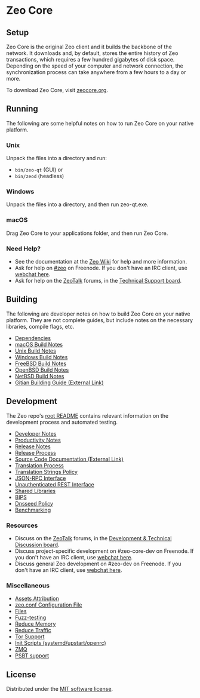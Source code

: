 Zeo Core
=============

Setup
---------------------
Zeo Core is the original Zeo client and it builds the backbone of the network. It downloads and, by default, stores the entire history of Zeo transactions, which requires a few hundred gigabytes of disk space. Depending on the speed of your computer and network connection, the synchronization process can take anywhere from a few hours to a day or more.

To download Zeo Core, visit [zeocore.org](https://zeocore.org/en/download/).

Running
---------------------
The following are some helpful notes on how to run Zeo Core on your native platform.

### Unix

Unpack the files into a directory and run:

- `bin/zeo-qt` (GUI) or
- `bin/zeod` (headless)

### Windows

Unpack the files into a directory, and then run zeo-qt.exe.

### macOS

Drag Zeo Core to your applications folder, and then run Zeo Core.

### Need Help?

* See the documentation at the [Zeo Wiki](https://en.zeo.it/wiki/Main_Page)
for help and more information.
* Ask for help on [#zeo](https://webchat.freenode.net/#zeo) on Freenode. If you don't have an IRC client, use [webchat here](https://webchat.freenode.net/#zeo).
* Ask for help on the [ZeoTalk](https://zeotalk.org/) forums, in the [Technical Support board](https://zeotalk.org/index.php?board=4.0).

Building
---------------------
The following are developer notes on how to build Zeo Core on your native platform. They are not complete guides, but include notes on the necessary libraries, compile flags, etc.

- [Dependencies](dependencies.md)
- [macOS Build Notes](build-osx.md)
- [Unix Build Notes](build-unix.md)
- [Windows Build Notes](build-windows.md)
- [FreeBSD Build Notes](build-freebsd.md)
- [OpenBSD Build Notes](build-openbsd.md)
- [NetBSD Build Notes](build-netbsd.md)
- [Gitian Building Guide (External Link)](https://github.com/zeo-core/docs/blob/master/gitian-building.md)

Development
---------------------
The Zeo repo's [root README](/README.md) contains relevant information on the development process and automated testing.

- [Developer Notes](developer-notes.md)
- [Productivity Notes](productivity.md)
- [Release Notes](release-notes.md)
- [Release Process](release-process.md)
- [Source Code Documentation (External Link)](https://doxygen.zeocore.org/)
- [Translation Process](translation_process.md)
- [Translation Strings Policy](translation_strings_policy.md)
- [JSON-RPC Interface](JSON-RPC-interface.md)
- [Unauthenticated REST Interface](REST-interface.md)
- [Shared Libraries](shared-libraries.md)
- [BIPS](bips.md)
- [Dnsseed Policy](dnsseed-policy.md)
- [Benchmarking](benchmarking.md)

### Resources
* Discuss on the [ZeoTalk](https://zeotalk.org/) forums, in the [Development & Technical Discussion board](https://zeotalk.org/index.php?board=6.0).
* Discuss project-specific development on #zeo-core-dev on Freenode. If you don't have an IRC client, use [webchat here](https://webchat.freenode.net/#zeo-core-dev).
* Discuss general Zeo development on #zeo-dev on Freenode. If you don't have an IRC client, use [webchat here](https://webchat.freenode.net/#zeo-dev).

### Miscellaneous
- [Assets Attribution](assets-attribution.md)
- [zeo.conf Configuration File](zeo-conf.md)
- [Files](files.md)
- [Fuzz-testing](fuzzing.md)
- [Reduce Memory](reduce-memory.md)
- [Reduce Traffic](reduce-traffic.md)
- [Tor Support](tor.md)
- [Init Scripts (systemd/upstart/openrc)](init.md)
- [ZMQ](zmq.md)
- [PSBT support](psbt.md)

License
---------------------
Distributed under the [MIT software license](/COPYING).
